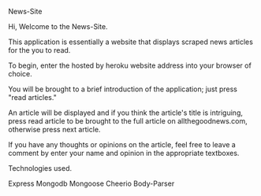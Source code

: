 News-Site

Hi, Welcome to the News-Site.

This application is essentially a website that displays scraped news articles for the you to read.

To begin, enter the hosted by heroku website address into your browser of choice.

You will be brought to a brief introduction of the application; just press "read articles."

An article will be displayed and if you think the article's title is intriguing, press read article to be brought to the full article on allthegoodnews.com, otherwise press next article.

If you have any thoughts or opinions on the article, feel free to leave a comment by enter your name and opinion in the appropriate textboxes.



Technologies used.

Express 
Mongodb 
Mongoose 
Cheerio 
Body-Parser 



